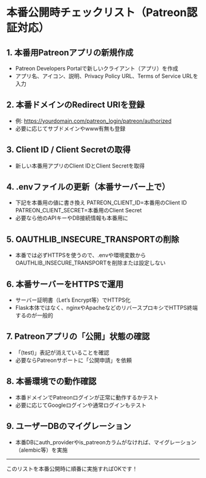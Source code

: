 # 本番公開時チェックリスト（Patreon認証対応）

## 1. 本番用Patreonアプリの新規作成
- Patreon Developers Portalで新しいクライアント（アプリ）を作成
- アプリ名、アイコン、説明、Privacy Policy URL、Terms of Service URLを入力

## 2. 本番ドメインのRedirect URIを登録
- 例: https://yourdomain.com/patreon_login/patreon/authorized
- 必要に応じてサブドメインやwww有無も登録

## 3. Client ID / Client Secretの取得
- 新しい本番用アプリのClient IDとClient Secretを取得

## 4. .envファイルの更新（本番サーバー上で）
- 下記を本番用の値に書き換え
  PATREON_CLIENT_ID=本番用のClient ID
  PATREON_CLIENT_SECRET=本番用のClient Secret
- 必要なら他のAPIキーやDB接続情報も本番用に

## 5. OAUTHLIB_INSECURE_TRANSPORTの削除
- 本番では必ずHTTPSを使うので、.envや環境変数からOAUTHLIB_INSECURE_TRANSPORTを削除または設定しない

## 6. 本番サーバーをHTTPSで運用
- サーバー証明書（Let’s Encrypt等）でHTTPS化
- Flask本体ではなく、nginxやApacheなどのリバースプロキシでHTTPS終端するのが一般的

## 7. Patreonアプリの「公開」状態の確認
- 「(test)」表記が消えていることを確認
- 必要ならPatreonサポートに「公開申請」を依頼

## 8. 本番環境での動作確認
- 本番ドメインでPatreonログインが正常に動作するかテスト
- 必要に応じてGoogleログインや通常ログインもテスト

## 9. ユーザーDBのマイグレーション
- 本番DBにauth_providerやis_patreonカラムがなければ、マイグレーション（alembic等）を実施

---

このリストを本番公開時に順番に実施すればOKです！ 